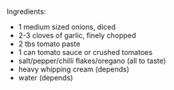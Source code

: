 
Ingredients:
- 1 medium sized onions, diced
- 2-3 cloves of garlic, finely chopped
- 2 tbs tomato paste
- 1 can tomato sauce or crushed tomatoes
- salt/pepper/chilli flakes/oregano (all to taste)
- heavy whipping cream (depends)
- water (depends)

